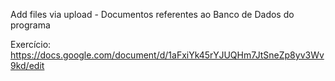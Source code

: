 Add files via upload - Documentos referentes ao Banco de Dados do programa

Exercício: https://docs.google.com/document/d/1aFxiYk45rYJUQHm7JtSneZp8yv3Wv9kd/edit
